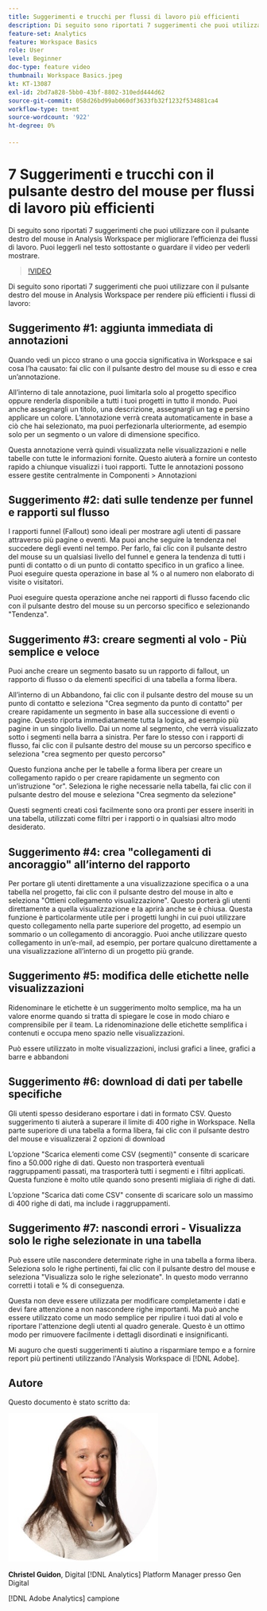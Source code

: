 ```yaml
---
title: Suggerimenti e trucchi per flussi di lavoro più efficienti
description: Di seguito sono riportati 7 suggerimenti che puoi utilizzare con il pulsante destro del mouse in Analysis Workspace per migliorare l’efficienza dei flussi di lavoro.
feature-set: Analytics
feature: Workspace Basics
role: User
level: Beginner
doc-type: feature video
thumbnail: Workspace Basics.jpeg
kt: KT-13087
exl-id: 2bd7a828-5bb0-43bf-8802-310edd444d62
source-git-commit: 058d26bd99ab060df3633fb32f1232f534881ca4
workflow-type: tm+mt
source-wordcount: '922'
ht-degree: 0%

---
```


# 7 Suggerimenti e trucchi con il pulsante destro del mouse per flussi di lavoro più efficienti

Di seguito sono riportati 7 suggerimenti che puoi utilizzare con il pulsante destro del mouse in Analysis Workspace per migliorare l’efficienza dei flussi di lavoro. Puoi leggerli nel testo sottostante o guardare il video per vederli mostrare.

>[!VIDEO](https://video.tv.adobe.com/v/3417736/?quality=12&learn=on)

Di seguito sono riportati 7 suggerimenti che puoi utilizzare con il pulsante destro del mouse in Analysis Workspace per rendere più efficienti i flussi di lavoro:

## Suggerimento #1: aggiunta immediata di annotazioni

Quando vedi un picco strano o una goccia significativa in Workspace e sai cosa l’ha causato: fai clic con il pulsante destro del mouse su di esso e crea un’annotazione.

All’interno di tale annotazione, puoi limitarla solo al progetto specifico oppure renderla disponibile a tutti i tuoi progetti in tutto il mondo. Puoi anche assegnargli un titolo, una descrizione, assegnargli un tag e persino applicare un colore. L’annotazione verrà creata automaticamente in base a ciò che hai selezionato, ma puoi perfezionarla ulteriormente, ad esempio solo per un segmento o un valore di dimensione specifico.

Questa annotazione verrà quindi visualizzata nelle visualizzazioni e nelle tabelle con tutte le informazioni fornite. Questo aiuterà a fornire un contesto rapido a chiunque visualizzi i tuoi rapporti. Tutte le annotazioni possono essere gestite centralmente in Componenti > Annotazioni

## Suggerimento #2: dati sulle tendenze per funnel e rapporti sul flusso

I rapporti funnel (Fallout) sono ideali per mostrare agli utenti di passare attraverso più pagine o eventi. Ma puoi anche seguire la tendenza nel succedere degli eventi nel tempo. Per farlo, fai clic con il pulsante destro del mouse su un qualsiasi livello del funnel e genera la tendenza di tutti i punti di contatto o di un punto di contatto specifico in un grafico a linee. Puoi eseguire questa operazione in base al % o al numero non elaborato di visite o visitatori.

Puoi eseguire questa operazione anche nei rapporti di flusso facendo clic con il pulsante destro del mouse su un percorso specifico e selezionando &quot;Tendenza&quot;.

## Suggerimento #3: creare segmenti al volo - Più semplice e veloce

Puoi anche creare un segmento basato su un rapporto di fallout, un rapporto di flusso o da elementi specifici di una tabella a forma libera.

All’interno di un Abbandono, fai clic con il pulsante destro del mouse su un punto di contatto e seleziona &quot;Crea segmento da punto di contatto&quot; per creare rapidamente un segmento in base alla successione di eventi o pagine. Questo riporta immediatamente tutta la logica, ad esempio più pagine in un singolo livello. Dai un nome al segmento, che verrà visualizzato sotto i segmenti nella barra a sinistra. Per fare lo stesso con i rapporti di flusso, fai clic con il pulsante destro del mouse su un percorso specifico e seleziona &quot;crea segmento per questo percorso&quot;

Questo funziona anche per le tabelle a forma libera per creare un collegamento rapido o per creare rapidamente un segmento con un’istruzione &quot;or&quot;. Seleziona le righe necessarie nella tabella, fai clic con il pulsante destro del mouse e seleziona &quot;Crea segmento da selezione&quot;

Questi segmenti creati così facilmente sono ora pronti per essere inseriti in una tabella, utilizzati come filtri per i rapporti o in qualsiasi altro modo desiderato.

## Suggerimento #4: crea &quot;collegamenti di ancoraggio&quot; all’interno del rapporto

Per portare gli utenti direttamente a una visualizzazione specifica o a una tabella nel progetto, fai clic con il pulsante destro del mouse in alto e seleziona &quot;Ottieni collegamento visualizzazione&quot;. Questo porterà gli utenti direttamente a quella visualizzazione e la aprirà anche se è chiusa. Questa funzione è particolarmente utile per i progetti lunghi in cui puoi utilizzare questo collegamento nella parte superiore del progetto, ad esempio un sommario o un collegamento di ancoraggio. Puoi anche utilizzare questo collegamento in un’e-mail, ad esempio, per portare qualcuno direttamente a una visualizzazione all’interno di un progetto più grande.

## Suggerimento #5: modifica delle etichette nelle visualizzazioni

Ridenominare le etichette è un suggerimento molto semplice, ma ha un valore enorme quando si tratta di spiegare le cose in modo chiaro e comprensibile per il team. La ridenominazione delle etichette semplifica i contenuti e occupa meno spazio nelle visualizzazioni.

Può essere utilizzato in molte visualizzazioni, inclusi grafici a linee, grafici a barre e abbandoni

## Suggerimento #6: download di dati per tabelle specifiche

Gli utenti spesso desiderano esportare i dati in formato CSV. Questo suggerimento ti aiuterà a superare il limite di 400 righe in Workspace. Nella parte superiore di una tabella a forma libera, fai clic con il pulsante destro del mouse e visualizzerai 2 opzioni di download

L’opzione &quot;Scarica elementi come CSV (segmenti)&quot; consente di scaricare fino a 50.000 righe di dati.  Questo non trasporterà eventuali raggruppamenti passati, ma trasporterà tutti i segmenti e i filtri applicati. Questa funzione è molto utile quando sono presenti migliaia di righe di dati.

L’opzione &quot;Scarica dati come CSV&quot; consente di scaricare solo un massimo di 400 righe di dati, ma include i raggruppamenti.

## Suggerimento #7: nascondi errori - Visualizza solo le righe selezionate in una tabella

Può essere utile nascondere determinate righe in una tabella a forma libera. Seleziona solo le righe pertinenti, fai clic con il pulsante destro del mouse e seleziona &quot;Visualizza solo le righe selezionate&quot;. In questo modo verranno corretti i totali e % di conseguenza.

Questa non deve essere utilizzata per modificare completamente i dati e devi fare attenzione a non nascondere righe importanti. Ma può anche essere utilizzato come un modo semplice per ripulire i tuoi dati al volo e riportare l&#39;attenzione degli utenti al quadro generale. Questo è un ottimo modo per rimuovere facilmente i dettagli disordinati e insignificanti.

Mi auguro che questi suggerimenti ti aiutino a risparmiare tempo e a fornire report più pertinenti utilizzando l&#39;Analysis Workspace di [!DNL Adobe].

## Autore

Questo documento è stato scritto da:

![Christel Guidon](assets/christel-guidon.jpg)

**Christel Guidon**, Digital [!DNL Analytics] Platform Manager presso Gen Digital

[!DNL Adobe Analytics] campione
